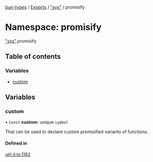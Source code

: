 [bun-types](https://github.com/oven-sh/bun-types/blob/master/api-docs/README.md) / [Exports](https://github.com/oven-sh/bun-types/blob/master/api-docs/modules.md) / ["sys"](https://github.com/oven-sh/bun-types/blob/master/api-docs/modules/sys_.md) / promisify

# Namespace: promisify

["sys"](https://github.com/oven-sh/bun-types/blob/master/api-docs/modules/sys_.md).promisify

## Table of contents

### Variables

- [custom](https://github.com/oven-sh/bun-types/blob/master/api-docs/modules/sys_.promisify.md#custom)

## Variables

### custom

• `Const` **custom**: unique `symbol`

That can be used to declare custom promisified variants of functions.

#### Defined in

[util.d.ts:1162](https://github.com/valgaze/bun-types/blob/6f8dbf8/util.d.ts#L1162)

